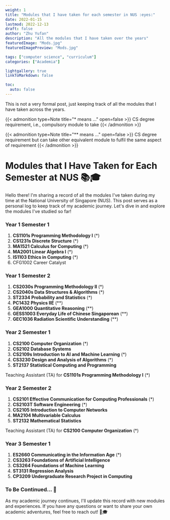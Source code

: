 ```yaml
---
weight: 1
title: "Modules that I have taken for each semester in NUS :eyes:"
date: 2022-01-15
lastmod: 2022-12-13
draft: false
author: "Zhu Yufan"
description: "All the modules that I have taken over the years"
featuredImage: "Mods.jpg"
featuredImagePreview: "Mods.jpg"

tags: ["computer science", "curriculum"]
categories: ["Academia"]

lightgallery: true
linkToMarkdown: false

toc:
  auto: false
---
```

This is not a very formal post, just keeping track of all the modules that I have taken across the years.
<!--more-->

{{< admonition type=Note title="* means ..." open=false >}}
CS degree requirement, i.e., compulsory module to take
{{< /admonition >}}

{{< admonition type=Note title="** means ..." open=false >}}
CS degree requirement but can take other equivalent module to fulfil the same aspect of requirement
{{< /admonition >}}

# Modules that I Have Taken for Each Semester at NUS 📚🎓

Hello there! I'm sharing a record of all the modules I've taken during my time at the National University of Singapore (NUS). This post serves as a personal log to keep track of my academic journey. Let's dive in and explore the modules I've studied so far!

### Year 1 Semester 1
1. **CS1101s Programming Methodology I** (*)
2. **CS1231s Discrete Structure** (*)
3. **MA1521 Calculus for Computing** (*)
4. **MA2001 Linear Algebra I** (*)
5. **IS1103 Ethics in Computing** (*)
6. CFG1002 Career Catalyst

### Year 1 Semester 2
1. **CS2030s Programming Methodology II** (*)
2. **CS2040s Data Structures & Algorithms** (*)
3. **ST2334 Probability and Statistics** (*)
4. **PC1432 Physics IIE** (**)
5. **GEA1000 Quantitative Reasoning** (**)
6. **GESS1003 Everyday Life of Chinese Singaporean** (**)
7. **GEC1036 Radiation Scientific Understanding** (**)

### Year 2 Semester 1
1. **CS2100 Computer Organization** (*)
2. **CS2102 Database Systems**
3. **CS2109s Introduction to AI and Machine Learning** (*)
4. **CS3230 Design and Analysis of Algorithms** (*)
5. **ST2137 Statistical Computing and Programming**

Teaching Assistant (TA) for **CS1101s Programming Methodology I** (*)

### Year 2 Semester 2
1. **CS2101 Effective Communication for Computing Professionals** (*)
2. **CS2103T Software Engineering** (*)
3. **CS2105 Introduction to Computer Networks**
4. **MA2104 Multivariable Calculus**
5. **ST2132 Mathematical Statistics**

Teaching Assistant (TA) for **CS2100 Computer Organization** (*)

### Year 3 Semester 1
1. **ES2660 Communicating in the Information Age** (*)
2. **CS3263 Foundations of Artificial Intelligence**
3. **CS3264 Foundations of Machine Learning**
4. **ST3131 Regression Analysis**
5. **CP3209 Undergraduate Research Project in Computing**

### To Be Continued... 😤


As my academic journey continues, I'll update this record with new modules and experiences. If you have any questions or want to share your own academic adventures, feel free to reach out! 🤝🎓